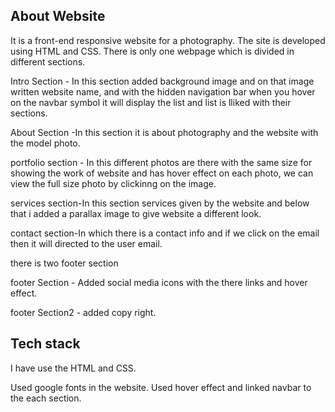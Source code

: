 ## About Website

It is a front-end responsive website for a photography. The site is developed using HTML and CSS. There is only one webpage which is divided in different sections.

Intro Section - In this section added background image and on that image written website name, and with the hidden navigation bar when you hover on the navbar symbol it will display the list and list is lliked with their sections.

About Section -In this section it is about photography and the website with the model photo. 

portfolio section - In this different photos are there with the same size for showing the work of website and has hover effect on each photo, we can view the full size photo by clickinng on the image.

services section-In this section services given by the website and below that i added a parallax image to give website a different look.

contact section-In which there is a contact info and if we click on the email then it will directed to the user email.

there is two footer section

footer Section - Added social media icons with the there links and hover effect.

footer Section2 - added copy right.

## Tech stack
I have use the HTML and CSS.

Used google fonts in the website.
Used hover effect and linked navbar to the each section.
